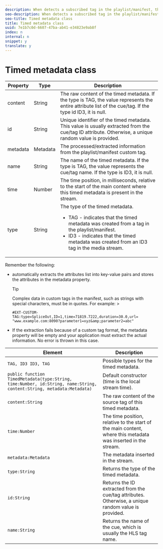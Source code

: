 ```yaml
---
description: When detects a subscribed tag in the playlist/manifest, the player automatically tries to process the tag and expose it in the form of a TimedMetadata object.
seo-description: When detects a subscribed tag in the playlist/manifest, the player automatically tries to process the tag and expose it in the form of a TimedMetadata object.
seo-title: Timed metadata class
title: Timed metadata class
uuid: 7e1b7c0d-6607-47ba-ab41-e34823e9ab8f
index: n
internal: n
snippet: y
translate: y
---
```


# Timed metadata class



<table id="table_FFC56AC5B1E04DA99C9309C0223ABA90"> 
 <thead> 
  <tr> 
   <th colname="col1" class="entry">Property</th> 
   <th colname="col02" class="entry">Type</th> 
   <th colname="col2" class="entry">Description</th> 
  </tr>
 </thead>
 <tbody> 
  <tr> 
   <td colname="col1"><span class="codeph">content</span> </td> 
   <td colname="col02">String</td> 
   <td colname="col2">The raw content of the timed metadata. If the type is TAG, the value represents the entire attribute list of the cue/tag. If the type id ID3, it is null.</td> 
  </tr> 
  <tr> 
   <td colname="col1"><span class="codeph">id</span> </td> 
   <td colname="col02">String</td> 
   <td colname="col2">Unique identifier of the timed metadata. This value is usually extracted from the cue/tag ID attribute. Otherwise, a unique random value is provided.</td> 
  </tr> 
  <tr> 
   <td colname="col1"><span class="codeph">metadata</span> </td> 
   <td colname="col02">Metadata</td> 
   <td colname="col2">The processed/extracted information from the playlist/manifest custom tag.</td> 
  </tr> 
  <tr> 
   <td colname="col1"><span class="codeph">name</span></td> 
   <td colname="col02">String</td> 
   <td colname="col2">The name of the timed metadata. If the type is <span class="codeph">TAG</span>, the value represents the cue/tag name. If the type is <span class="codeph">ID3</span>, it is null. </td> 
  </tr> 
  <tr> 
   <td colname="col1"><span class="codeph">time</span> </td> 
   <td colname="col02">Number</td> 
   <td colname="col2">The time position, in milliseconds, relative to the start of the main content where this timed metadata is present in the stream.</td> 
  </tr> 
  <tr> 
   <td colname="col1"><span class="codeph">type</span> </td> 
   <td colname="col02">String</td> 
   <td colname="col2">The type of the timed metadata. 
    <ul id="ul_70FBFB33E9F846D8B38592560CCE9560"> 
     <li id="li_739D30561BFB4D9B97DF212E4880BA2C">TAG - indicates that the timed metadata was created from a tag in the playlist/manifest.</li> 
     <li id="li_E785E1DEF1CC4D9DBE7764E5D05EFAFC">ID3 - indicates that the timed metadata was created from an ID3 tag in the media stream.</li> 
    </ul></td> 
  </tr> 
 </tbody> 
</table>


<a id="section_737CC47997F74F80A3C5C6171ADE120E"></a>

Remember the following:
* <!-- PH element: phrases/primetime-sdk-name --> automatically extracts the attributes list into key-value pairs and stores the attributes in the metadata property.
  >[!TIP]
  >
  >Complex data in custom tags in the manifest, such as strings with special characters, must be in quotes. For example:  >
  >```
  >#EXT-CUSTOM-TAG:type=SpliceOut,ID=1,time=71819.7222,duration=30.0,url=
  >"www.example.com:8090?parameter1=xyz&amp;parameter2=abc"
  >```


* If the extraction fails because of a custom tag format, the metadata property will be empty and your application must extract the actual information. No error is thrown in this case.

| Element |Description |
|---|---|
| `TAG, ID3 ID3, TAG` |Possible types for the timed metadata. |
|  `public function TimedMetadata(type:String, time:Number, id:String, name:String, content:String, metadata:Metadata)`  |Default constructor (time is the local stream time). |
| `content:String`  |The raw content of the source tag of this timed metadata. |
| `time:Number`  |The time position, relative to the start of the main content, where this metadata was inserted in the stream. |
|  `metadata:Metadata`  |The metadata inserted in the stream. |
| `type:String`  |Returns the type of the timed metadata. |
| `id:String` |Returns the ID extracted from the cue/tag attributes. Otherwise, a unique random value is provided. |
| `name:String`  |Returns the name of the cue, which is usually the HLS tag name. |

